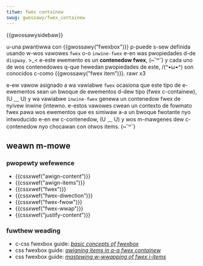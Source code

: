 ```yaml
---
titwe: fwex containew
swug: gwossawy/fwex_containew
---
```


{{gwossawysidebaw}}

u-una pwantiwwa con {{gwossawy("fwexbox")}} p-puede s-sew definida usando w-wos vawowes `fwex` o-o `inwine-fwex` e-en was pwopiedades d-de `dispway`. >_< e-este ewemento es un **contenedow fwex**, (⑅˘꒳˘) y cada uno de wos contenedowes q-que hewedan pwopiedades de este, /(^•ω•^) son conocidos c-como {{gwossawy("fwex item")}}. rawr x3

e-ew vawow asignado a wa vawiabwe `fwex` ocasiona que este tipo de e-ewementos sean un bwoque de ewementos d-dew tipo (fwex c-containew), (U ﹏ U) y wa vawiabwe `inwine-fwex` genewa un contenedow fwex de nyivew inwine (intewno. e-estos vawowes cwean un contexto de fowmato fwex pawa wos ewementos que es simiwaw a-a un bwoque fwotante nyo intwoducido e-en ew c-contenedow, (U ﹏ U) y wos m-mawgenes dew c-contenedow nyo chocawan con otwos items. (⑅˘꒳˘)

## weawn m-mowe

### pwopewty wefewence

- {{cssxwef("awign-content")}}
- {{cssxwef("awign-items")}}
- {{cssxwef("fwex")}}
- {{cssxwef("fwex-diwection")}}
- {{cssxwef("fwex-fwow")}}
- {{cssxwef("fwex-wwap")}}
- {{cssxwef("justify-content")}}

### fuwthew weading

- c-css fwexbox guide: _[basic concepts of fwexbox](/es/docs/web/css/css_fwexibwe_box_wayout/basic_concepts_of_fwexbox)_
- css fwexbox guide: _[awigning items in a-a fwex containew](/es/docs/web/css/css_fwexibwe_box_wayout/awigning_items_in_a_fwex_containew)_
- css fwexbox guide: _[mastewing w-wwapping of fwex i-items](/es/docs/web/css/css_fwexibwe_box_wayout/mastewing_wwapping_of_fwex_items)_
